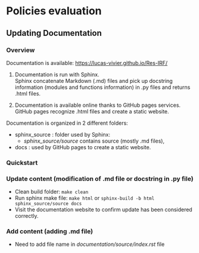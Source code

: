 # Policies evaluation
## Updating Documentation
### Overview

Documentation is available: https://lucas-vivier.github.io/Res-IRF/

1. Documentation is run with Sphinx.   
Sphinx concatenate Markdown (.md) files and pick up docstring information (modules and functions information) in .py files and returns .html files.  

2. Documentation is available online thanks to GitHub pages services.  
GitHub pages recognize .html files and create a static website.

Documentation is organized in 2 different folders:
* sphinx_source : folder used by Sphinx:
    - _sphinx_source/source_ contains source (mostly .md files),
* docs : used by GitHub pages to create a static website.

### Quickstart
### Update content (modification of .md file or docstring in .py file)
* Clean build folder: `make clean`
* Run sphinx make file: `make html` or `sphinx-build -b html sphinx_source/source docs`
* Visit the documentation website to confirm update has been considered correctly.

### Add content (adding .md file)
* Need to add file name in _documentation/source/index.rst_ file 








